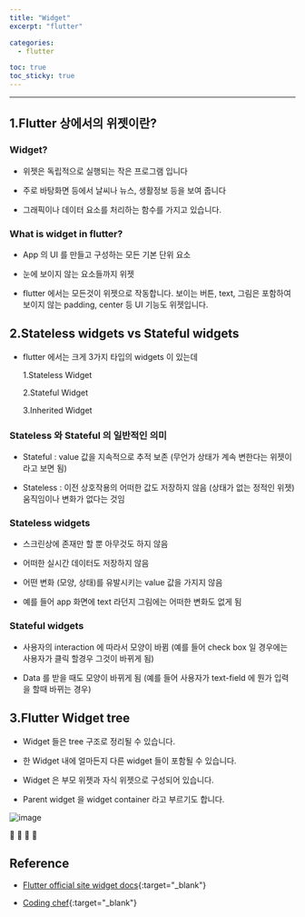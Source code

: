 ```yaml
---
title: "Widget"
excerpt: "flutter"

categories:
  - flutter

toc: true
toc_sticky: true
---
```


---

## 1.Flutter 상에서의 위젯이란?

### Widget?

- 위젯은 독립적으로 실행되는 작은 프로그램 입니다

- 주로 바탕화면 등에서 날씨나 뉴스, 생활정보 등을 보여 줍니다

- 그래픽이나 데이터 요소를 처리하는 함수를 가지고 있습니다.

### What is widget in flutter?

- App 의 UI 를 만들고 구성하는 모든 기본 단위 요소

- 눈에 보이지 않는 요소들까지 위젯

- flutter 에서는 모든것이 위젯으로 작동합니다. 보이는 버튼, text, 그림은 포함하여 보이지 않는 padding, center 등 UI 기능도 위젯입니다.

## 2.Stateless widgets vs Stateful widgets

- flutter 에서는 크게 3가지 타입의 widgets 이 있는데

  1.Stateless Widget

  2.Stateful Widget

  3.Inherited Widget

### Stateless 와 Stateful 의 일반적인 의미

- Stateful : value 값을 지속적으로 추적 보존 (무언가 상태가 계속 변한다는 위젯이라고 보면 됨)

- Stateless : 이전 상호작용의 어떠한 값도 저장하지 않음 (상태가 없는 정적인 위젯) 움직임이나 변화가 없다는 것임

### Stateless widgets

- 스크린상에 존재만 할 뿐 아무것도 하지 않음

- 어떠한 실시간 데이터도 저장하지 않음

- 어떤 변화 (모양, 상태)를 유발시키는 value 값을 가지지 않음

- 예를 들어 app 화면에 text 라던지 그림에는 어떠한 변화도 없게 됨

### Stateful widgets

- 사용자의 interaction 에 따라서 모양이 바뀜 (예를 들어 check box 일 경우에는 사용자가 클릭 할경우 그것이 바뀌게 됨)

- Data 를 받을 때도 모양이 바뀌게 됨 (예를 들어 사용자가 text-field 에 뭔가 입력을 할때 바뀌는 경우)

## 3.Flutter Widget tree

- Widget 들은 tree 구조로 정리될 수 있습니다.

- 한 Widget 내에 얼마든지 다른 widget 들이 포함될 수 있습니다.

- Widget 은 부모 위젯과 자식 위젯으로 구성되어 있습니다.

- Parent widget 을 widget container 라고 부르기도 합니다.

![image](https://user-images.githubusercontent.com/28912774/136129715-fd95c837-10c7-444f-b1d6-6b526c04070a.png)

🔶 🔷 📌 🔑

## Reference

- [Flutter official site widget docs](https://flutter.dev/docs/development/ui/widgets-intro){:target="\_blank"}

- [Coding chef](https://www.youtube.com/watch?v=jI4kqLdqXic&list=PLQt_pzi-LLfpcRFhWMywTePfZ2aPapvyl&index=5){:target="\_blank"}
